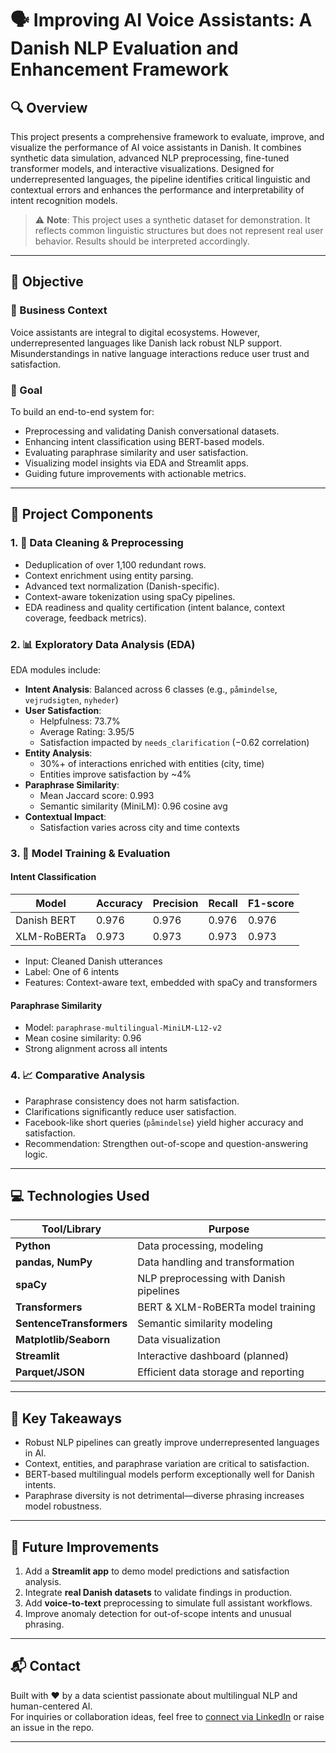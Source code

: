 # 🗣️ Improving AI Voice Assistants: A Danish NLP Evaluation and Enhancement Framework

## 🔍 Overview

This project presents a comprehensive framework to evaluate, improve, and visualize the performance of AI voice assistants in Danish. It combines synthetic data simulation, advanced NLP preprocessing, fine-tuned transformer models, and interactive visualizations. Designed for underrepresented languages, the pipeline identifies critical linguistic and contextual errors and enhances the performance and interpretability of intent recognition models.

> ⚠️ **Note**: This project uses a synthetic dataset for demonstration. It reflects common linguistic structures but does not represent real user behavior. Results should be interpreted accordingly.

---

## 🎯 Objective

### 📌 Business Context

Voice assistants are integral to digital ecosystems. However, underrepresented languages like Danish lack robust NLP support. Misunderstandings in native language interactions reduce user trust and satisfaction.

### 🎯 Goal

To build an end-to-end system for:
- Preprocessing and validating Danish conversational datasets.
- Enhancing intent classification using BERT-based models.
- Evaluating paraphrase similarity and user satisfaction.
- Visualizing model insights via EDA and Streamlit apps.
- Guiding future improvements with actionable metrics.

---

## 🧱 Project Components

### 1. 🧹 Data Cleaning & Preprocessing

- Deduplication of over 1,100 redundant rows.
- Context enrichment using entity parsing.
- Advanced text normalization (Danish-specific).
- Context-aware tokenization using spaCy pipelines.
- EDA readiness and quality certification (intent balance, context coverage, feedback metrics).

### 2. 📊 Exploratory Data Analysis (EDA)

EDA modules include:
- **Intent Analysis**: Balanced across 6 classes (e.g., `påmindelse`, `vejrudsigten`, `nyheder`)
- **User Satisfaction**:
  - Helpfulness: 73.7%
  - Average Rating: 3.95/5
  - Satisfaction impacted by `needs_clarification` (−0.62 correlation)
- **Entity Analysis**:
  - 30%+ of interactions enriched with entities (city, time)
  - Entities improve satisfaction by ~4%
- **Paraphrase Similarity**:
  - Mean Jaccard score: 0.993
  - Semantic similarity (MiniLM): 0.96 cosine avg
- **Contextual Impact**:
  - Satisfaction varies across city and time contexts

### 3. 🤖 Model Training & Evaluation

#### Intent Classification

| Model             | Accuracy | Precision | Recall | F1-score |
|------------------|----------|-----------|--------|----------|
| Danish BERT      | 0.976    | 0.976     | 0.976  | 0.976    |
| XLM-RoBERTa       | 0.973    | 0.973     | 0.973  | 0.973    |

- Input: Cleaned Danish utterances
- Label: One of 6 intents
- Features: Context-aware text, embedded with spaCy and transformers

#### Paraphrase Similarity

- Model: `paraphrase-multilingual-MiniLM-L12-v2`
- Mean cosine similarity: 0.96
- Strong alignment across all intents

### 4. 📈 Comparative Analysis

- Paraphrase consistency does not harm satisfaction.
- Clarifications significantly reduce user satisfaction.
- Facebook-like short queries (`påmindelse`) yield higher accuracy and satisfaction.
- Recommendation: Strengthen out-of-scope and question-answering logic.

---

## 💻 Technologies Used

| Tool/Library       | Purpose                                      |
|--------------------|----------------------------------------------|
| **Python**         | Data processing, modeling                    |
| **pandas, NumPy**  | Data handling and transformation             |
| **spaCy**          | NLP preprocessing with Danish pipelines      |
| **Transformers**   | BERT & XLM-RoBERTa model training            |
| **SentenceTransformers** | Semantic similarity modeling         |
| **Matplotlib/Seaborn** | Data visualization                     |
| **Streamlit**      | Interactive dashboard (planned)              |
| **Parquet/JSON**   | Efficient data storage and reporting         |


---

## 📌 Key Takeaways

- Robust NLP pipelines can greatly improve underrepresented languages in AI.
- Context, entities, and paraphrase variation are critical to satisfaction.
- BERT-based multilingual models perform exceptionally well for Danish intents.
- Paraphrase diversity is not detrimental—diverse phrasing increases model robustness.

---

## 🔮 Future Improvements

1. Add a **Streamlit app** to demo model predictions and satisfaction analysis.
2. Integrate **real Danish datasets** to validate findings in production.
3. Add **voice-to-text** preprocessing to simulate full assistant workflows.
4. Improve anomaly detection for out-of-scope intents and unusual phrasing.

---

## 📬 Contact

Built with ❤️ by a data scientist passionate about multilingual NLP and human-centered AI.  
For inquiries or collaboration ideas, feel free to [connect via LinkedIn](#) or raise an issue in the repo.

---

